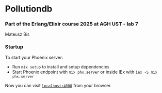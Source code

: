 # Pollutiondb

### Part of the Erlang/Elixir course 2025 at AGH UST - lab 7

Mateusz Bis

### Startup

To start your Phoenix server:

- Run `mix setup` to install and setup dependencies
- Start Phoenix endpoint with `mix phx.server` or inside IEx with `iex -S mix phx.server`

Now you can visit [`localhost:4000`](http://localhost:4000) from your browser.
